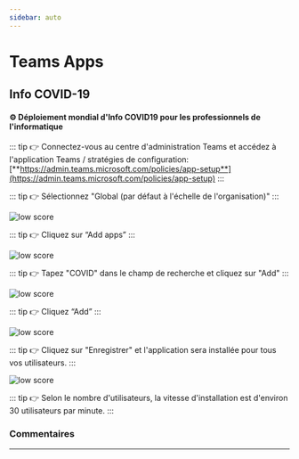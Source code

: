 ```yaml
---
sidebar: auto
---
```


# Teams Apps

## Info COVID-19

#### ⚙️ Déploiement mondial d'Info COVID19 pour les professionnels de l'informatique

::: tip 👉 
Connectez-vous au centre d'administration Teams et accédez à l'application Teams / stratégies de configuration: [**https://admin.teams.microsoft.com/policies/app-setup**](https://admin.teams.microsoft.com/policies/app-setup)
:::

::: tip 👉 
Sélectionnez "Global (par défaut à l'échelle de l'organisation)" 
:::

<div class="image_center">
  <img :src="$withBase('/assets/img/fr/covid1.jpg')" alt="low score">
</div>

::: tip 👉 
Cliquez sur “Add apps”
:::

<div class="image_center">
  <img :src="$withBase('/assets/img/fr/covid2.jpg')" alt="low score">
</div>

::: tip 👉 
Tapez "COVID" dans le champ de recherche et cliquez sur "Add"
:::

<div class="image_center">
  <img :src="$withBase('/assets/img/fr/covid3.jpg')" alt="low score">
</div>

::: tip 👉 
Cliquez “Add”
:::

<div class="image_center">
  <img :src="$withBase('/assets/img/fr/covid4.jpg')" alt="low score">
</div>

::: tip 👉 
Cliquez sur "Enregistrer" et l'application sera installée pour tous vos utilisateurs.
:::

<div class="image_center">
  <img :src="$withBase('/assets/img/fr/covid5.jpg')" alt="low score">
</div>

::: tip 👉 
Selon le nombre d'utilisateurs, la vitesse d'installation est d'environ 30 utilisateurs par minute.
:::


### Commentaires
---
<Commentaire />
